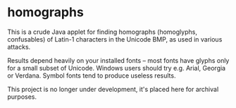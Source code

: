 homographs
==========

This is a crude Java applet for finding homographs (homoglyphs, confusables) of Latin-1 characters in the Unicode BMP, as used in various attacks.

Results depend heavily on your installed fonts – most fonts have glyphs only for a small subset of Unicode. Windows users should try e.g. Arial, Georgia or Verdana. Symbol fonts tend to produce useless results.

This project is no longer under development, it's placed here for archival purposes.
